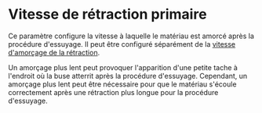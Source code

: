 Vitesse de rétraction primaire
====
Ce paramètre configure la vitesse à laquelle le matériau est amorcé après la procédure d'essuyage. Il peut être configuré séparément de la [vitesse d'amorçage de la rétraction](../travel/retraction_prime_speed.md).

Un amorçage plus lent peut provoquer l'apparition d'une petite tache à l'endroit où la buse atterrit après la procédure d'essuyage. Cependant, un amorçage plus lent peut être nécessaire pour que le matériau s'écoule correctement après une rétraction plus longue pour la procédure d'essuyage.
